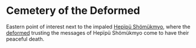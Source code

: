 
# Cemetery of the Deformed

Eastern point of interest next to the impaled [Hepïpü Shömükmyo](../Characters/Hepïpü%20Shömükmyo.md), where the [deformed](<../Society/Factions During the Time of Doom.md#2-the-deformed>) trusting the messages of Hepïpü Shömükmyo come to have their peaceful death.
